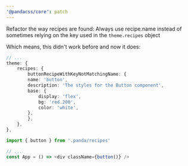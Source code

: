 ```yaml
---
'@pandacss/core': patch
---
```


Refactor the way recipes are found: Always use recipe.name instead of sometimes relying on the key used in the
`theme.recipes` object

Which means, this didn't work before and now it does:

```ts panda.config.ts
// ...
theme: {
    recipes: {
        buttonRecipeWithKeyNotMatchingName: {
        name: 'button',
        description: 'The styles for the Button component',
        base: {
            display: 'flex',
            bg: 'red.200',
            color: 'white',
        },
        },
    },
},
```

```ts App.tsx
import { button } from '.panda/recipes'

// ...
const App = () => <div className={button()} />
```
